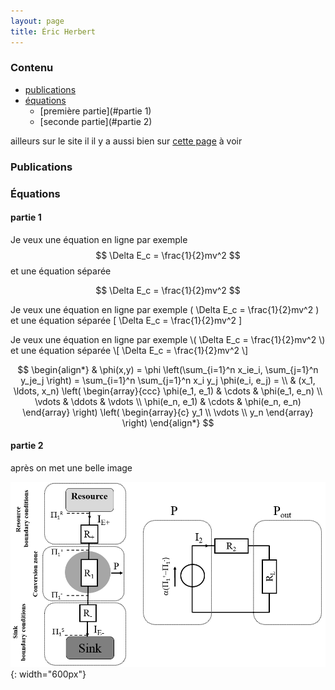 ```yaml
---
layout: page
title: Éric Herbert
---
```



### Contenu
- [publications](#Publications)
- [équations](#Équations)
    - [première partie](#partie 1)
    - [seconde partie](#partie 2)

ailleurs sur le site il il y a aussi bien sur [cette page](/_other_pages/hidden) à voir 

### Publications


### Équations

#### partie 1

Je veux une équation en ligne par exemple $$ \Delta E_c = \frac{1}{2}mv^2 $$ et une équation séparée 

$$ \Delta E_c = \frac{1}{2}mv^2 $$



Je veux une équation en ligne par exemple \( \Delta E_c = \frac{1}{2}mv^2 \) et une équation séparée 
\[ \Delta E_c = \frac{1}{2}mv^2 \]

Je veux une équation en ligne par exemple \\( \Delta E_c = \frac{1}{2}mv^2 \\) et une équation séparée 
\\[ \Delta E_c = \frac{1}{2}mv^2 \\]


$$
\begin{align*}
  & \phi(x,y) = \phi \left(\sum_{i=1}^n x_ie_i, \sum_{j=1}^n y_je_j \right)
  = \sum_{i=1}^n \sum_{j=1}^n x_i y_j \phi(e_i, e_j) = \\
  & (x_1, \ldots, x_n) \left( \begin{array}{ccc}
      \phi(e_1, e_1) & \cdots & \phi(e_1, e_n) \\
      \vdots & \ddots & \vdots \\
      \phi(e_n, e_1) & \cdots & \phi(e_n, e_n)
    \end{array} \right)
  \left( \begin{array}{c}
      y_1 \\
      \vdots \\
      y_n
    \end{array} \right)
\end{align*}
$$

#### partie 2

après on met une belle image

![le titre !](/images/Image1.png){: width="600px"}

